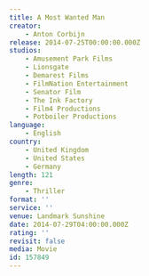 ```yaml
---
title: A Most Wanted Man
creator:
    - Anton Corbijn
release: 2014-07-25T00:00:00.000Z
studios:
    - Amusement Park Films
    - Lionsgate
    - Demarest Films
    - FilmNation Entertainment
    - Senator Film
    - The Ink Factory
    - Film4 Productions
    - Potboiler Productions
language:
    - English
country:
    - United Kingdom
    - United States
    - Germany
length: 121
genre:
    - Thriller
format: ''
service: ''
venue: Landmark Sunshine
date: 2014-07-29T04:00:00.000Z
rating: ''
revisit: false
media: Movie
id: 157849
---
```



